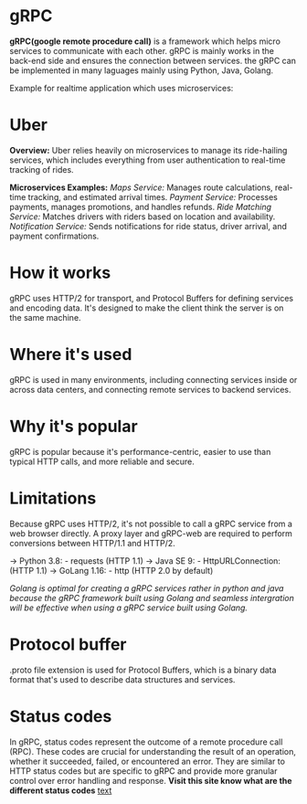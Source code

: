 # gRPC
__gRPC(google remote procedure call)__ is a framework which helps micro services to communicate with each other. gRPC is mainly works in the back-end side and ensures the connection between services. the gRPC can be implemented in many laguages mainly using Python, Java, Golang.

Example for realtime application which uses microservices:
# Uber
__Overview:__ Uber relies heavily on microservices to manage its ride-hailing services, which includes everything from user authentication to real-time tracking of rides.

**Microservices Examples:**
*Maps Service:* Manages route calculations, real-time tracking, and estimated arrival times.
*Payment Service:* Processes payments, manages promotions, and handles refunds.
*Ride Matching Service:* Matches drivers with riders based on location and availability.
*Notification Service:* Sends notifications for ride status, driver arrival, and payment confirmations.

# How it works
gRPC uses HTTP/2 for transport, and Protocol Buffers for defining services and encoding data. It's designed to make the client think the server is on the same machine.

# Where it's used
gRPC is used in many environments, including connecting services inside or across data centers, and connecting remote services to backend services. 

# Why it's popular
gRPC is popular because it's performance-centric, easier to use than typical HTTP calls, and more reliable and secure. 

# Limitations
Because gRPC uses HTTP/2, it's not possible to call a gRPC service from a web browser directly. A proxy layer and gRPC-web are required to perform conversions between HTTP/1.1 and HTTP/2.

-> Python 3.8:
    - requests (HTTP 1.1)
-> Java SE 9:
    - HttpURLConnection: (HTTP 1.1)
-> GoLang 1.16:
    - http (HTTP 2.0 by default)

*Golang is optimal for creating a gRPC services rather in python and java because the gRPC framework built using Golang and seamless intergration will be effective when using a gRPC service built using Golang.*

# Protocol buffer
.proto file extension is used for Protocol Buffers, which is a binary data format that's used to describe data structures and services.

# Status codes
In gRPC, status codes represent the outcome of a remote procedure call (RPC). These codes are crucial for understanding the result of an operation, whether it succeeded, failed, or encountered an error. They are similar to HTTP status codes but are specific to gRPC and provide more granular control over error handling and response.
__Visit this site know what are the different status codes__
[text](https://grpc.io/docs/guides/status-codes/)